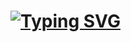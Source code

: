 # [![Typing SVG](https://readme-typing-svg.herokuapp.com?font=Fira+Code&pause=1000&random=false&width=435&lines=Tugas+PR+Latihan+API)](https://git.io/typing-svg)
